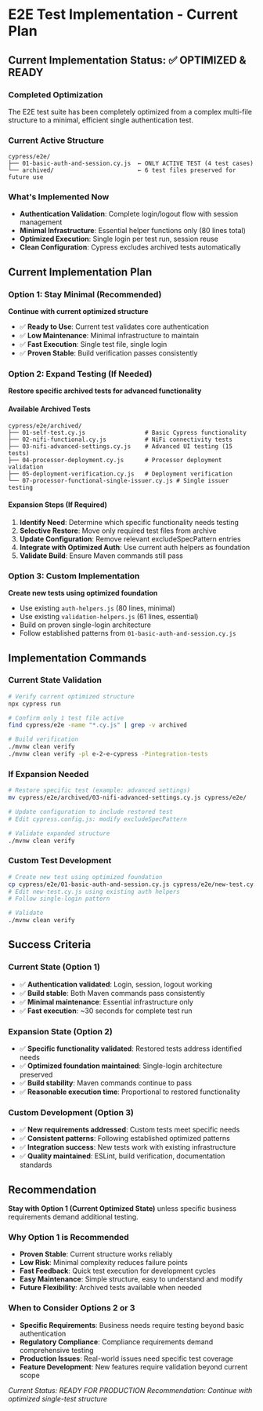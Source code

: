 # E2E Test Implementation - Current Plan

## Current Implementation Status: ✅ **OPTIMIZED & READY**

### Completed Optimization
The E2E test suite has been completely optimized from a complex multi-file structure to a minimal, efficient single authentication test.

### Current Active Structure
```
cypress/e2e/
├── 01-basic-auth-and-session.cy.js  ← ONLY ACTIVE TEST (4 test cases)
└── archived/                        ← 6 test files preserved for future use
```

### What's Implemented Now
- **Authentication Validation**: Complete login/logout flow with session management
- **Minimal Infrastructure**: Essential helper functions only (80 lines total)
- **Optimized Execution**: Single login per test run, session reuse
- **Clean Configuration**: Cypress excludes archived tests automatically

## Current Implementation Plan

### Option 1: Stay Minimal (Recommended)
**Continue with current optimized structure**
- ✅ **Ready to Use**: Current test validates core authentication
- ✅ **Low Maintenance**: Minimal infrastructure to maintain
- ✅ **Fast Execution**: Single test file, single login
- ✅ **Proven Stable**: Build verification passes consistently

### Option 2: Expand Testing (If Needed)
**Restore specific archived tests for advanced functionality**

#### Available Archived Tests
```
cypress/e2e/archived/
├── 01-self-test.cy.js                 # Basic Cypress functionality
├── 02-nifi-functional.cy.js           # NiFi connectivity tests
├── 03-nifi-advanced-settings.cy.js    # Advanced UI testing (15 tests)
├── 04-processor-deployment.cy.js      # Processor deployment validation
├── 05-deployment-verification.cy.js   # Deployment verification
└── 07-processor-functional-single-issuer.cy.js # Single issuer testing
```

#### Expansion Steps (If Required)
1. **Identify Need**: Determine which specific functionality needs testing
2. **Selective Restore**: Move only required test files from archive
3. **Update Configuration**: Remove relevant excludeSpecPattern entries
4. **Integrate with Optimized Auth**: Use current auth helpers as foundation
5. **Validate Build**: Ensure Maven commands still pass

### Option 3: Custom Implementation
**Create new tests using optimized foundation**
- Use existing `auth-helpers.js` (80 lines, minimal)
- Use existing `validation-helpers.js` (61 lines, essential)
- Build on proven single-login architecture
- Follow established patterns from `01-basic-auth-and-session.cy.js`

## Implementation Commands

### Current State Validation
```bash
# Verify current optimized structure
npx cypress run

# Confirm only 1 test file active
find cypress/e2e -name "*.cy.js" | grep -v archived

# Build verification
./mvnw clean verify
./mvnw clean verify -pl e-2-e-cypress -Pintegration-tests
```

### If Expansion Needed
```bash
# Restore specific test (example: advanced settings)
mv cypress/e2e/archived/03-nifi-advanced-settings.cy.js cypress/e2e/

# Update configuration to include restored test
# Edit cypress.config.js: modify excludeSpecPattern

# Validate expanded structure
./mvnw clean verify
```

### Custom Test Development
```bash
# Create new test using optimized foundation
cp cypress/e2e/01-basic-auth-and-session.cy.js cypress/e2e/new-test.cy.js
# Edit new-test.cy.js using existing auth helpers
# Follow single-login pattern

# Validate
./mvnw clean verify
```

## Success Criteria

### Current State (Option 1)
- ✅ **Authentication validated**: Login, session, logout working
- ✅ **Build stable**: Both Maven commands pass consistently  
- ✅ **Minimal maintenance**: Essential infrastructure only
- ✅ **Fast execution**: ~30 seconds for complete test run

### Expansion State (Option 2)
- ✅ **Specific functionality validated**: Restored tests address identified needs
- ✅ **Optimized foundation maintained**: Single-login architecture preserved
- ✅ **Build stability**: Maven commands continue to pass
- ✅ **Reasonable execution time**: Proportional to restored functionality

### Custom Development (Option 3)
- ✅ **New requirements addressed**: Custom tests meet specific needs
- ✅ **Consistent patterns**: Following established optimized patterns
- ✅ **Integration success**: New tests work with existing infrastructure
- ✅ **Quality maintained**: ESLint, build verification, documentation standards

## Recommendation

**Stay with Option 1 (Current Optimized State)** unless specific business requirements demand additional testing.

### Why Option 1 is Recommended
- **Proven Stable**: Current structure works reliably
- **Low Risk**: Minimal complexity reduces failure points
- **Fast Feedback**: Quick test execution for development cycles
- **Easy Maintenance**: Simple structure, easy to understand and modify
- **Future Flexibility**: Archived tests available when needed

### When to Consider Options 2 or 3
- **Specific Requirements**: Business needs require testing beyond basic authentication
- **Regulatory Compliance**: Compliance requirements demand comprehensive testing
- **Production Issues**: Real-world issues need specific test coverage
- **Feature Development**: New features require validation beyond current scope

*Current Status: READY FOR PRODUCTION*
*Recommendation: Continue with optimized single-test structure*
